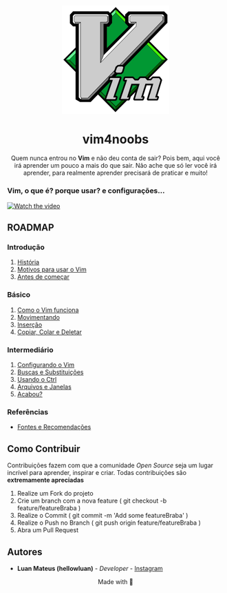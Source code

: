 <p align="center">
  <a href="#">
    <img src="imagens/vim-logo.png" width="250px">
  </a>
</p>  
<h1 align="center">vim4noobs</h1>
<p align="center">Quem nunca entrou no <b>Vim</b> e não deu conta de sair? Pois bem, aqui você irá aprender um pouco a mais do que sair. Não ache que só ler você irá aprender, para realmente aprender precisará de praticar e muito!</p>

<h3>Vim, o que é? porque usar? e configurações...</h3>

[![Watch the video](https://marcell-assets.s3-sa-east-1.amazonaws.com/vim-screenshot+1+(1).png)](https://youtu.be/RydlHE6OpRM)



<h2>ROADMAP</h2>
<h3>Introdução</h3>
<ol>
  <li><a href="00-introducao/historia.md">História</a></li>
  <li><a href="00-introducao/motivos.md">Motivos para usar o Vim</a></li>
  <li><a href="00-introducao/antes-de-comecar.md">Antes de começar</a></li>
</ol>
<h3>Básico</h3>
<ol>
  <li><a href="01-basico/como-vim-funciona.md">Como o Vim funciona</a></li>
  <li><a href="01-basico/movimentando.md">Movimentando</a></li>
  <li><a href="01-basico/insercao.md">Inserção</a></li>
  <li><a href="01-basico/copiar-colar-deletar.md">Copiar, Colar e Deletar</a></li>
</ol>
<h3>Intermediário</h3>
<ol>
  <li><a href="02-intermediario/configurando-vim.md">Configurando o Vim</a></li>
  <li><a href="02-intermediario/buscas-substituicoes.md">Buscas e Substituições</a></li>
  <li><a href="02-intermediario/usando-ctrl.md">Usando o Ctrl</a></li>
  <li><a href="02-intermediario/arquivos-janelas.md">Arquivos e Janelas</a></li>
  <li><a href="02-intermediario/acabou.md">Acabou?</a></li>
</ol>
<h3>Referências</h3>
<ul>
  <li><a href="referencias/fontes-recomendacoes.md">Fontes e Recomendações</a></li>
</ul>


<h2>Como Contribuir</h2>
Contribuições fazem com que a comunidade <i>Open Source</i> seja um lugar incrível para aprender, inspirar e criar. Todas contribuições são <b>extremamente apreciadas</b>

<ol>
  <li>Realize um Fork do projeto</li>
  <li>Crie um branch com a nova feature ( git checkout -b feature/featureBraba )</li>
  <li>Realize o Commit ( git commit -m 'Add some featureBraba' )</li>
  <li>Realize o Push no Branch ( git push origin feature/featureBraba )</li>
  <li>Abra um Pull Request</li>
</ol>

<h2>Autores</h2>

<ul>
  <li><b>Luan Mateus (hellowluan)</b> - <i>Developer</i> - <a href="https://www.instagram.com/hellowluan/">Instagram</a></li>
</ul>

<p align="center">Made with 💜<p>
